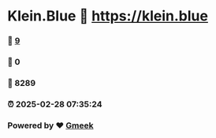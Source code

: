 # Klein.Blue :link: https://klein.blue 
### :page_facing_up: [9](https://klein.blue/tag.html) 
### :speech_balloon: 0 
### :hibiscus: 8289 
### :alarm_clock: 2025-02-28 07:35:24 
### Powered by :heart: [Gmeek](https://github.com/Meekdai/Gmeek)
